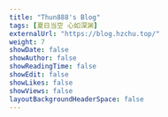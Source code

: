 ```yaml
---
title: "Thun888's Blog"
tags: [夏日当空 心如深渊]
externalUrl: "https://blog.hzchu.top/"
weight: 7
showDate: false
showAuthor: false
showReadingTime: false
showEdit: false
showLikes: false
showViews: false
layoutBackgroundHeaderSpace: false
---
```


